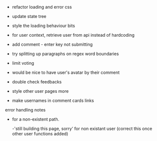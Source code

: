 - refactor loading and error css
- update state tree
- style the loading behaviour bits

- for user context, retrieve user from api instead of hardcoding
- add comment - enter key not submitting
- try splitting up paragraphs on regex word boundaries
- limit voting
- would be nice to have user's avatar by their comment
- double check feedbacks

- style other user pages more
- make usernames in comment cards links

error handling notes

- for a non-existent path.

  -'still building this page, sorry' for non existant user (correct this once other user functions added)

